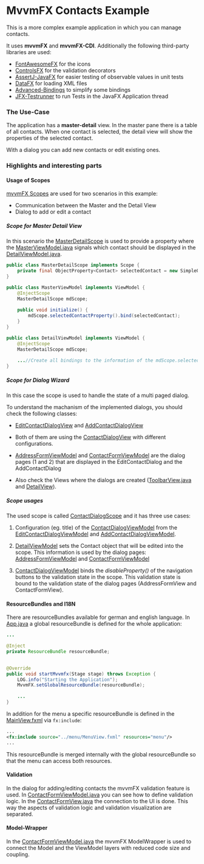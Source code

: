 # MvvmFX Contacts Example

This is a more complex example application in which you can manage contacts.

It uses **mvvmFX** and **mvvmFX-CDI**. Additionally the following third-party libraries are used:

- [FontAwesomeFX](https://bitbucket.org/Jerady/fontawesomefx) for the icons
- [ControlsFX](http://fxexperience.com/controlsfx/) for the validation decorators
- [AssertJ-JavaFX](https://github.com/lestard/assertj-javafx) for easier testing of observable values in unit tests
- [DataFX](http://www.javafxdata.org/) for loading XML files
- [Advanced-Bindings](https://github.com/lestard/advanced-bindings) to simplify some bindings
- [JFX-Testrunner](https://github.com/sialcasa/jfx-testrunner) to run Tests in the JavaFX Application thread

### The Use-Case

The application has a **master-detail** view. In the master pane there is a table of all contacts.
When one contact is selected, the detail view will show the properties of the selected contact.

With a dialog you can add new contacts or edit existing ones.



### Highlights and interesting parts

#### Usage of Scopes

[mvvmFX Scopes](https://github.com/sialcasa/mvvmFX/wiki/Scopes) are used for two scenarios in this example:

* Communication between the Master and the Detail View
* Dialog to add or edit a contact

##### Scope for Master Detail View

In this scenario the [MasterDetailScope](src/main/java/de/saxsys/mvvmfx/examples/contacts/ui/scopes/MasterDetailScope.java) is used to provide a property where the [MasterViewModel.java](src/main/java/de/saxsys/mvvmfx/examples/contacts/ui/master/MasterViewModel.java) signals which contact should be displayed in the [DetailViewModel.java](src/main/java/de/saxsys/mvvmfx/examples/contacts/ui/detail/DetailViewModel.java).

```Java
public class MasterDetailScope implements Scope {
	private final ObjectProperty<Contact> selectedContact = new SimpleObjectProperty<>(this, "selectedContact");
}
```

```Java
public class MasterViewModel implements ViewModel {
	@InjectScope
	MasterDetailScope mdScope;
	
	public void initialize() {
		mdScope.selectedContactProperty().bind(selectedContact);
	}
}
```

```Java
public class DetailViewModel implements ViewModel {
	@InjectScope
	MasterDetailScope mdScope;
	
	...//Create all bindings to the information of the mdScope.selectedContactProperty()
}

```


##### Scope for Dialog Wizard

In this case the scope is used to handle the state of a multi paged dialog.

To understand the machanism of the implemented dialogs, you should check the following classes: 

* [EditContactDialogView](src/main/java/de/saxsys/mvvmfx/examples/contacts/ui/editcontact/EditContactDialogView.java) and [AddContactDialogView](src/main/java/de/saxsys/mvvmfx/examples/contacts/ui/addcontact/AddContactDialogView.java)

* Both of them are using the [ContactDialogView](src/main/java/de/saxsys/mvvmfx/examples/contacts/ui/contactdialog/ContactDialogView.java) with different configurations. 

* [AddressFormViewModel](src/main/java/de/saxsys/mvvmfx/examples/contacts/ui/addressform/AddressFormViewModel.java) and [ContactFormViewModel](src/main/java/de/saxsys/mvvmfx/examples/contacts/ui/contactform/ContactFormViewModel.java) are the dialog pages (1 and 2) that are displayed in the EditContactDialog and the AddContactDialog

* Also check the Views where the dialogs are created ([ToolbarView.java](src/main/java/de/saxsys/mvvmfx/examples/contacts/ui/toolbar/ToolbarView.java) and [DetailView](src/main/java/de/saxsys/mvvmfx/examples/contacts/ui/detail/DetailView.java)).

##### Scope usages
The used scope is called [ContactDialogScope](src/main/java/de/saxsys/mvvmfx/examples/contacts/ui/scopes/ContactDialogScope.java) and it has three use cases:

1. Configuration (eg. title) of the [ContactDialogViewModel](src/main/java/de/saxsys/mvvmfx/examples/contacts/ui/contactdialog/ContactDialogViewModel.java) from the [EditContactDialogViewModel](src/main/java/de/saxsys/mvvmfx/examples/contacts/ui/editcontact/EditContactDialogViewModel.java) and [AddContactDialogViewModel](src/main/java/de/saxsys/mvvmfx/examples/contacts/ui/addcontact/AddContactDialogViewModel.java).

2. [DetailViewModel](src/main/java/de/saxsys/mvvmfx/examples/contacts/ui/detail/DetailViewModel.java) sets the Contact object that will be edited into the scope. This information is used by the dialog pages: [AddressFormViewModel](src/main/java/de/saxsys/mvvmfx/examples/contacts/ui/addressform/AddressFormViewModel.java) and [ContactFormViewModel](src/main/java/de/saxsys/mvvmfx/examples/contacts/ui/contactform/ContactFormViewModel.java)    

3. [ContactDialogViewModel](src/main/java/de/saxsys/mvvmfx/examples/contacts/ui/contactdialog/ContactDialogViewModel.java) binds the *disableProperty()* of the navigation buttons to the validation state in the scope. This validation state is bound to the validation state of the dialog pages (AddressFormView and ContactFormView).


#### ResourceBundles and I18N

There are resourceBundles available for german and english language. In [App.java](src/main/java/de/saxsys/mvvmfx/examples/contacts/App.java)
a global resourceBundle is defined for the whole application:

```java
...

@Inject
private ResourceBundle resourceBundle;
	

@Override
public void startMvvmfx(Stage stage) throws Exception {
    LOG.info("Starting the Application");
    MvvmFX.setGlobalResourceBundle(resourceBundle);
    
    ...
}
```

In addition for the menu a specific resourceBundle is defined in the [MainView.fxml](src/main/java/de/saxsys/mvvmfx/examples/contacts/ui/main/MainView.fxml) via `fx:include`:

```xml
...
<fx:include source="../menu/MenuView.fxml" resources="menu"/>
...
```

This resourceBundle is merged internally with the global resourceBundle so that the menu can access both resources. 


#### Validation

In the dialog for adding/editing contacts the mvvmFX validation feature is used. 
In [ContactFormViewModel.java](src/main/java/de/saxsys/mvvmfx/examples/contacts/ui/contactform/ContactFormViewModel.java) you can see
how to define validation logic. 
In the [ContactFormView.java](src/main/java/de/saxsys/mvvmfx/examples/contacts/ui/contactform/ContactFormView.java) the connection to the UI is done. 
This way the aspects of validation logic and validation visualization are separated.


#### Model-Wrapper

In the [ContactFormViewModel.java](src/main/java/de/saxsys/mvvmfx/examples/contacts/ui/contactform/ContactFormViewModel.java)
the mvvmFX ModelWrapper is used to connect the Model and the ViewModel layers with reduced code size and coupling.




